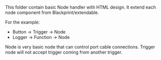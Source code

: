 This folder contain basic Node handler with HTML design.
It extend each node component from Blackprint/extendable.

For the example:
 - Button -> Trigger -> Node
 - Logger -> Function -> Node

Node is very basic node that can control port cable connections.
Trigger node will not accept trigger coming from another trigger.
